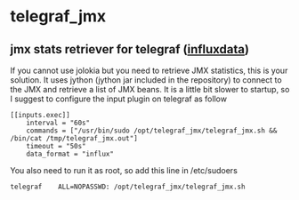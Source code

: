# telegraf_jmx

## jmx stats retriever for telegraf ([influxdata](https://influxdata.com/time-series-platform/telegraf/))

If you cannot use jolokia but you need to retrieve JMX statistics, this is your solution. It uses jython (jython jar included in the repository) to connect to the JMX and retrieve a list of JMX beans. It is a little bit slower to startup, so I suggest to configure the input plugin on telegraf as follow

```
[[inputs.exec]]
    interval = "60s"
    commands = ["/usr/bin/sudo /opt/telegraf_jmx/telegraf_jmx.sh && /bin/cat /tmp/telegraf_jmx.out"]
    timeout = "50s"
    data_format = "influx"
```

You also need to run it as root, so add this line in /etc/sudoers

```
telegraf    ALL=NOPASSWD: /opt/telegraf_jmx/telegraf_jmx.sh
```

